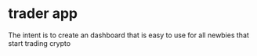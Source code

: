 # trader app
The intent is to create an dashboard that is easy to use for all newbies that start trading crypto
